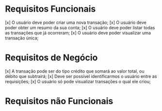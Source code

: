 # Requisitos Funcionais

[x] O usuário deve poder criar uma nova transação;
[x] O usuário deve poder obter um resumo da sua conta;
[x] O usuário deve poder listar todas as transações que já ocorreram;
[x] O usuário deve poder visualizar uma transação única;

# Requisitos de Negócio

[x] A transação pode ser do tipo crédito que somará ao valor total, ou débito que subtrairá;
[x] Deve ser possível identificarmos o usuário entre as requisições;
[x] O usuário só pode visualizar transações o qual ele criou;

# Requisitos não Funcionais